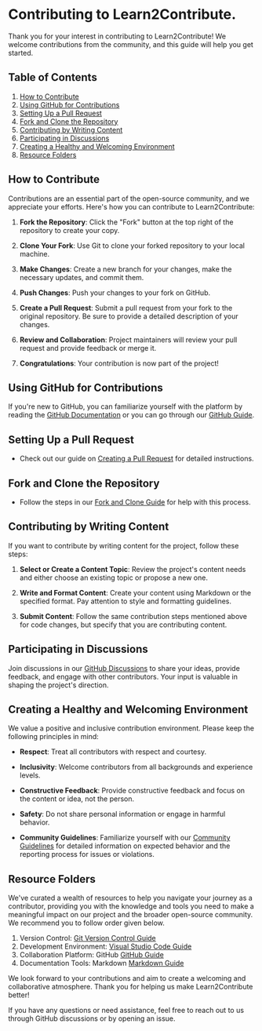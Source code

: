 # Contributing to Learn2Contribute.

Thank you for your interest in contributing to Learn2Contribute! We welcome contributions from the community, and this guide will help you get started.

## Table of Contents
1. [How to Contribute](#how-to-contribute)
2. [Using GitHub for Contributions](#using-github-for-contributions)
3. [Setting Up a Pull Request](#setting-up-a-pull-request)
4. [Fork and Clone the Repository](#fork-and-clone-the-repository)
5. [Contributing by Writing Content](#contributing-by-writing-content)
6. [Participating in Discussions](#participating-in-discussions)
7. [Creating a Healthy and Welcoming Environment](#creating-a-healthy-and-welcoming-environment)
8. [Resource Folders](#resource-folders)

## How to Contribute

Contributions are an essential part of the open-source community, and we appreciate your efforts. Here's how you can contribute to Learn2Contribute:

1. **Fork the Repository**: Click the "Fork" button at the top right of the repository to create your copy.

2. **Clone Your Fork**: Use Git to clone your forked repository to your local machine.

3. **Make Changes**: Create a new branch for your changes, make the necessary updates, and commit them.

4. **Push Changes**: Push your changes to your fork on GitHub.

5. **Create a Pull Request**: Submit a pull request from your fork to the original repository. Be sure to provide a detailed description of your changes.

6. **Review and Collaboration**: Project maintainers will review your pull request and provide feedback or merge it.

7. **Congratulations**: Your contribution is now part of the project!

## Using GitHub for Contributions

If you're new to GitHub, you can familiarize yourself with the platform by reading the [GitHub Documentation](https://docs.github.com/en/github) or you can go through our [GitHub Guide](./collaboration/github.md).

## Setting Up a Pull Request

- Check out our guide on [Creating a Pull Request](./documentation/pull-request-guide.md) for detailed instructions.

## Fork and Clone the Repository

- Follow the steps in our [Fork and Clone Guide](./version-control/fork-clone-guide.md) for help with this process.

## Contributing by Writing Content

If you want to contribute by writing content for the project, follow these steps:

1. **Select or Create a Content Topic**: Review the project's content needs and either choose an existing topic or propose a new one.

2. **Write and Format Content**: Create your content using Markdown or the specified format. Pay attention to style and formatting guidelines.

3. **Submit Content**: Follow the same contribution steps mentioned above for code changes, but specify that you are contributing content.

## Participating in Discussions

Join discussions in our [GitHub Discussions](https://github.com/rishikeshsamant/Learn2Contribute/discussions)
 to share your ideas, provide feedback, and engage with other contributors. Your input is valuable in shaping the project's direction.

## Creating a Healthy and Welcoming Environment

We value a positive and inclusive contribution environment. Please keep the following principles in mind:

- **Respect**: Treat all contributors with respect and courtesy.

- **Inclusivity**: Welcome contributors from all backgrounds and experience levels.

- **Constructive Feedback**: Provide constructive feedback and focus on the content or idea, not the person.

- **Safety**: Do not share personal information or engage in harmful behavior.

- **Community Guidelines**: Familiarize yourself with our [Community Guidelines](code-of-conduct.md) for detailed information on expected behavior and the reporting process for issues or violations.

## Resource Folders

We've curated a wealth of resources to help you navigate your journey as a contributor, providing you with the knowledge and tools you need to make a meaningful impact on our project and the broader open-source community. We recommend you to follow order given below.

1. Version Control: [Git Version Control Guide](./version-control/git.md)
2. Development Environment: [Visual Studio Code Guide](.development/vscode.md)
3. Collaboration Platform: GitHub [GitHub Guide](./collaboration/github.md)
4. Documentation Tools: Markdown [Markdown Guide](/documentation/markdown.md)

We look forward to your contributions and aim to create a welcoming and collaborative atmosphere. Thank you for helping us make Learn2Contribute better!

If you have any questions or need assistance, feel free to reach out to us through GitHub discussions or by opening an issue.

